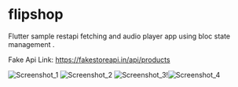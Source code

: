 # flipshop

Flutter sample restapi fetching and audio player app using bloc state management .

Fake Api Link: https://fakestoreapi.in/api/products


![Screenshot_1](https://github.com/user-attachments/assets/595299a0-424b-436f-98d4-786f5934cbab) ![Screenshot_2](https://github.com/user-attachments/assets/3a5ea4c7-b7c0-4ed6-a77b-e9c89d7b10d4) ![Screenshot_3](https://github.com/user-attachments/assets/ef0a66e2-e5b7-40d7-8e44-0f4d2f64f8e1)!![Screenshot_4](https://github.com/user-attachments/assets/e1824df6-bd23-4a70-bee5-58b2f2dbf4b3)
